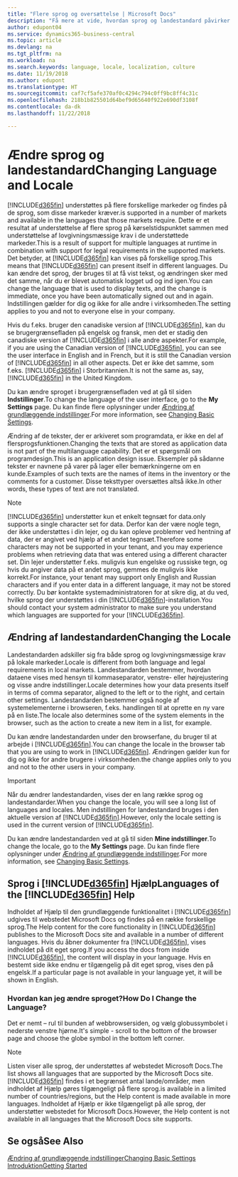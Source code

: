 ```yaml
---
title: "Flere sprog og oversættelse | Microsoft Docs"
description: "Få mere at vide, hvordan sprog og landestandard påvirker din oplevelse i Business Central."
author: edupont04
ms.service: dynamics365-business-central
ms.topic: article
ms.devlang: na
ms.tgt_pltfrm: na
ms.workload: na
ms.search.keywords: language, locale, localization, culture
ms.date: 11/19/2018
ms.author: edupont
ms.translationtype: HT
ms.sourcegitcommit: caf7cf5afe370af0c4294c794c0ff9bc8ff4c31c
ms.openlocfilehash: 218b1b825501d64bef9d65640f922e690df3108f
ms.contentlocale: da-dk
ms.lasthandoff: 11/22/2018

---
```

# <a name="changing-language-and-locale"></a><span data-ttu-id="f5bf8-103">Ændre sprog og landestandard</span><span class="sxs-lookup"><span data-stu-id="f5bf8-103">Changing Language and Locale</span></span>

[!INCLUDE[d365fin](includes/d365fin_md.md)] <span data-ttu-id="f5bf8-104">understøttes på flere forskellige markeder og findes på de sprog, som disse markeder kræver.</span><span class="sxs-lookup"><span data-stu-id="f5bf8-104">is supported in a number of markets and available in the languages that those markets require.</span></span> <span data-ttu-id="f5bf8-105">Dette er et resultat af understøttelse af flere sprog på kørselstidspunktet sammen med understøttelse af lovgivningsmæssige krav i de understøttede markeder.</span><span class="sxs-lookup"><span data-stu-id="f5bf8-105">This is a result of support for multiple languages at runtime in combination with support for legal requirements in the supported markets.</span></span> <span data-ttu-id="f5bf8-106">Det betyder, at [!INCLUDE[d365fin](includes/d365fin_md.md)] kan vises på forskellige sprog.</span><span class="sxs-lookup"><span data-stu-id="f5bf8-106">This means that [!INCLUDE[d365fin](includes/d365fin_md.md)] can present itself in different languages.</span></span> <span data-ttu-id="f5bf8-107">Du kan ændre det sprog, der bruges til at få vist tekst, og ændringen sker med det samme, når du er blevet automatisk logget ud og ind igen.</span><span class="sxs-lookup"><span data-stu-id="f5bf8-107">You can change the language that is used to display texts, and the change is immediate, once you have been automatically signed out and in again.</span></span> <span data-ttu-id="f5bf8-108">Indstillingen gælder for dig og ikke for alle andre i virksomheden.</span><span class="sxs-lookup"><span data-stu-id="f5bf8-108">The setting applies to you and not to everyone else in your company.</span></span>  

<span data-ttu-id="f5bf8-109">Hvis du f.eks. bruger den canadiske version af [!INCLUDE[d365fin](includes/d365fin_md.md)], kan du se brugergrænsefladen på engelsk og fransk, men det er stadig den canadiske version af [!INCLUDE[d365fin](includes/d365fin_md.md)] i alle andre aspekter.</span><span class="sxs-lookup"><span data-stu-id="f5bf8-109">For example, if you are using the Canadian version of [!INCLUDE[d365fin](includes/d365fin_md.md)], you can see the user interface in English and in French, but it is still the Canadian version of [!INCLUDE[d365fin](includes/d365fin_md.md)] in all other aspects.</span></span> <span data-ttu-id="f5bf8-110">Det er ikke det samme, som f.eks. [!INCLUDE[d365fin](includes/d365fin_md.md)] i Storbritannien.</span><span class="sxs-lookup"><span data-stu-id="f5bf8-110">It is not the same as, say, [!INCLUDE[d365fin](includes/d365fin_md.md)] in the United Kingdom.</span></span>  

<span data-ttu-id="f5bf8-111">Du kan ændre sproget i brugergrænsefladen ved at gå til siden **Indstillinger**.</span><span class="sxs-lookup"><span data-stu-id="f5bf8-111">To change the language of the user interface, go to the **My Settings** page.</span></span> <span data-ttu-id="f5bf8-112">Du kan finde flere oplysninger under [Ændring af grundlæggende indstillinger](ui-change-basic-settings.md#language).</span><span class="sxs-lookup"><span data-stu-id="f5bf8-112">For more information, see [Changing Basic Settings](ui-change-basic-settings.md#language).</span></span>  

<span data-ttu-id="f5bf8-113">Ændring af de tekster, der er arkiveret som programdata, er ikke en del af flersprogsfunktionen.</span><span class="sxs-lookup"><span data-stu-id="f5bf8-113">Changing the texts that are stored as application data is not part of the multilanguage capability.</span></span> <span data-ttu-id="f5bf8-114">Det er et spørgsmål om programdesign.</span><span class="sxs-lookup"><span data-stu-id="f5bf8-114">This is an application design issue.</span></span> <span data-ttu-id="f5bf8-115">Eksempler på sådanne tekster er navnene på varer på lager eller bemærkningerne om en kunde.</span><span class="sxs-lookup"><span data-stu-id="f5bf8-115">Examples of such texts are the names of items in the inventory or the comments for a customer.</span></span> <span data-ttu-id="f5bf8-116">Disse teksttyper oversættes altså ikke.</span><span class="sxs-lookup"><span data-stu-id="f5bf8-116">In other words, these types of text are not translated.</span></span>  

> [!NOTE]  
> [!INCLUDE[d365fin](includes/d365fin_md.md)] <span data-ttu-id="f5bf8-117">understøtter kun et enkelt tegnsæt for data.</span><span class="sxs-lookup"><span data-stu-id="f5bf8-117">only supports a single character set for data.</span></span> <span data-ttu-id="f5bf8-118">Derfor kan der være nogle tegn, der ikke understøttes i din lejer, og du kan opleve problemer ved hentning af data, der er angivet ved hjælp af et andet tegnsæt.</span><span class="sxs-lookup"><span data-stu-id="f5bf8-118">Therefore some characters may not be supported in your tenant, and you may experience problems when retrieving data that was entered using a different character set.</span></span> <span data-ttu-id="f5bf8-119">Din lejer understøtter f.eks. muligvis kun engelske og russiske tegn, og hvis du angiver data på et andet sprog, gemmes de muligvis ikke korrekt.</span><span class="sxs-lookup"><span data-stu-id="f5bf8-119">For instance, your tenant may support only English and Russian characters and if you enter data in a different language, it may not be stored correctly.</span></span> <span data-ttu-id="f5bf8-120">Du bør kontakte systemadministratoren for at sikre dig, at du ved, hvilke sprog der understøttes i din [!INCLUDE[d365fin](includes/d365fin_md.md)]-installation.</span><span class="sxs-lookup"><span data-stu-id="f5bf8-120">You should contact your system administrator to make sure you understand which languages are supported for your [!INCLUDE[d365fin](includes/d365fin_md.md)].</span></span>  

## <a name="changing-the-locale"></a><span data-ttu-id="f5bf8-121">Ændring af landestandarden</span><span class="sxs-lookup"><span data-stu-id="f5bf8-121">Changing the Locale</span></span>
<span data-ttu-id="f5bf8-122">Landestandarden adskiller sig fra både sprog og lovgivningsmæssige krav på lokale markeder.</span><span class="sxs-lookup"><span data-stu-id="f5bf8-122">Locale is different from both language and legal requirements in local markets.</span></span> <span data-ttu-id="f5bf8-123">Landestandarden bestemmer, hvordan dataene vises med hensyn til kommaseparator, venstre- eller højrejustering og visse andre indstillinger.</span><span class="sxs-lookup"><span data-stu-id="f5bf8-123">Locale determines how your data presents itself in terms of comma separator, aligned to the left or to the right, and certain other settings.</span></span> <span data-ttu-id="f5bf8-124">Landestandarden bestemmer også nogle af systemelementerne i browseren, f.eks. handlingen til at oprette en ny vare på en liste.</span><span class="sxs-lookup"><span data-stu-id="f5bf8-124">The locale also determines some of the system elements in the browser, such as the action to create a new item in a list, for example.</span></span>  

<span data-ttu-id="f5bf8-125">Du kan ændre landestandarden under den browserfane, du bruger til at arbejde i [!INCLUDE[d365fin](includes/d365fin_md.md)].</span><span class="sxs-lookup"><span data-stu-id="f5bf8-125">You can change the locale in the browser tab that you are using to work in [!INCLUDE[d365fin](includes/d365fin_md.md)].</span></span> <span data-ttu-id="f5bf8-126">Ændringen gælder kun for dig og ikke for andre brugere i virksomheden.</span><span class="sxs-lookup"><span data-stu-id="f5bf8-126">the change applies only to you and not to the other users in your company.</span></span>  

> [!IMPORTANT]  
>  <span data-ttu-id="f5bf8-127">Når du ændrer landestandarden, vises der en lang række sprog og landestandarder.</span><span class="sxs-lookup"><span data-stu-id="f5bf8-127">When you change the locale, you will see a long list of languages and locales.</span></span> <span data-ttu-id="f5bf8-128">Men indstillingen for landestandard bruges i den aktuelle version af [!INCLUDE[d365fin](includes/d365fin_md.md)].</span><span class="sxs-lookup"><span data-stu-id="f5bf8-128">However, only the locale setting is used in the current version of [!INCLUDE[d365fin](includes/d365fin_md.md)].</span></span>  

<span data-ttu-id="f5bf8-129">Du kan ændre landestandarden ved at gå til siden **Mine indstillinger**.</span><span class="sxs-lookup"><span data-stu-id="f5bf8-129">To change the locale, go to the **My Settings** page.</span></span> <span data-ttu-id="f5bf8-130">Du kan finde flere oplysninger under [Ændring af grundlæggende indstillinger](ui-change-basic-settings.md).</span><span class="sxs-lookup"><span data-stu-id="f5bf8-130">For more information, see [Changing Basic Settings](ui-change-basic-settings.md).</span></span>  

## <a name="languages-of-the-included365finincludesd365finmdmd-help"></a><span data-ttu-id="f5bf8-131">Sprog i [!INCLUDE[d365fin](includes/d365fin_md.md)] Hjælp</span><span class="sxs-lookup"><span data-stu-id="f5bf8-131">Languages of the [!INCLUDE[d365fin](includes/d365fin_md.md)] Help</span></span>
<span data-ttu-id="f5bf8-132">Indholdet af Hjælp til den grundlæggende funktionalitet i [!INCLUDE[d365fin](includes/d365fin_md.md)] udgives til webstedet Microsoft Docs og findes på en række forskellige sprog.</span><span class="sxs-lookup"><span data-stu-id="f5bf8-132">The Help content for the core functionality in [!INCLUDE[d365fin](includes/d365fin_md.md)] publishes to the Microsoft Docs site and available in a number of different languages.</span></span> <span data-ttu-id="f5bf8-133">Hvis du åbner dokumenter fra [!INCLUDE[d365fin](includes/d365fin_md.md)], vises indholdet på dit eget sprog.</span><span class="sxs-lookup"><span data-stu-id="f5bf8-133">If you access the docs from inside [!INCLUDE[d365fin](includes/d365fin_md.md)], the content will display in your language.</span></span> <span data-ttu-id="f5bf8-134">Hvis en bestemt side ikke endnu er tilgængelig på dit eget sprog, vises den på engelsk.</span><span class="sxs-lookup"><span data-stu-id="f5bf8-134">If a particular page is not available in your language yet, it will be shown in English.</span></span>

### <a name="how-do-i-change-the-language"></a><span data-ttu-id="f5bf8-135">Hvordan kan jeg ændre sproget?</span><span class="sxs-lookup"><span data-stu-id="f5bf8-135">How Do I Change the Language?</span></span>
<span data-ttu-id="f5bf8-136">Det er nemt – rul til bunden af webbrowsersiden, og vælg globussymbolet i nederste venstre hjørne.</span><span class="sxs-lookup"><span data-stu-id="f5bf8-136">It's simple - scroll to the bottom of the browser page and choose the globe symbol in the bottom left corner.</span></span>

> [!NOTE]  
> <span data-ttu-id="f5bf8-137">Listen viser alle sprog, der understøttes af webstedet Microsoft Docs.</span><span class="sxs-lookup"><span data-stu-id="f5bf8-137">The list shows all languages that are supported by the Microsoft Docs site.</span></span> [!INCLUDE[d365fin](includes/d365fin_md.md)] <span data-ttu-id="f5bf8-138">findes i et begrænset antal lande/områder, men indholdet af Hjælp gøres tilgængeligt på flere sprog.</span><span class="sxs-lookup"><span data-stu-id="f5bf8-138">is available in a limited number of countries/regions, but the Help content is made available in more languages.</span></span> <span data-ttu-id="f5bf8-139">Indholdet af Hjælp er ikke tilgængeligt på alle sprog, der understøtter webstedet for Microsoft Docs.</span><span class="sxs-lookup"><span data-stu-id="f5bf8-139">However, the Help content is not available in all languages that the Microsoft Docs site supports.</span></span>

## <a name="see-also"></a><span data-ttu-id="f5bf8-140">Se også</span><span class="sxs-lookup"><span data-stu-id="f5bf8-140">See Also</span></span>  
[<span data-ttu-id="f5bf8-141">Ændring af grundlæggende indstillinger</span><span class="sxs-lookup"><span data-stu-id="f5bf8-141">Changing Basic Settings</span></span>](ui-change-basic-settings.md)  
[<span data-ttu-id="f5bf8-142">Introduktion</span><span class="sxs-lookup"><span data-stu-id="f5bf8-142">Getting Started</span></span>](product-get-started.md)  

